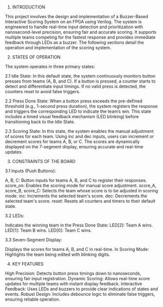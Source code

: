 1. INTRODUCTION

This project involves the design and implementation of a Buzzer-Based Interactive Scoring System on an FPGA using Verilog. The system is engineered to handle real-time input detection and prioritization with nanosecond-level precision, ensuring fair and accurate scoring. It supports multiple teams competing for the fastest response and provides immediate feedback through LEDs as a buzzer. The following sections detail the operation and implementation of the scoring system.


2. STATES OF OPERATION

The system operates in three primary states:

2.1 Idle State:
In this default state, the system continuously monitors button presses from teams (A, B, and C). If a button is pressed, a counter starts to detect and differentiate input timings. If no valid press is detected, the counters reset to avoid false triggers.

2.2 Press Done State:
When a button press exceeds the pre-defined threshold (e.g., 1-second press duration), the system registers the response and triggers the corresponding LED to indicate the team’s win. This state includes a timed visual feedback mechanism (LED blinking) before transitioning back to the Idle State.

2.3 Scoring State:
In this state, the system enables the manual adjustment of scores for each team. Using inc and dec inputs, users can increment or decrement scores for teams A, B, or C. The scores are dynamically displayed on the 7-segment display, ensuring accurate and real-time updates.


3. CONSTRAINTS OF THE BOARD

3.1 Inputs (Push Buttons):

A, B, C: Button inputs for teams A, B, and C to register their responses.
score_on: Enables the scoring mode for manual score adjustment.
score_A, score_B, score_C: Selects the team whose score is to be adjusted in scoring mode.
inc: Increments the selected team's score.
dec: Decrements the selected team's score.
reset: Resets all counters and timers to their default state.

3.2 LEDs:

Indicates the winning team in the Press Done State:
LED[2]: Team A wins.
LED[1]: Team B wins.
LED[0]: Team C wins.

3.3 Seven-Segment Display:

Displays the scores for teams A, B, and C in real-time.
In Scoring Mode: Highlights the team being edited with blinking digits.


4. KEY FEATURES

High Precision: Detects button press timings down to nanoseconds, ensuring fair input registration.
Dynamic Scoring: Allows real-time score updates for multiple teams with instant display feedback.
Interactive Feedback: Uses LEDs and buzzers to provide clear indications of states and events.
Robust Design: Includes debounce logic to eliminate false triggers, ensuring reliable operation.
